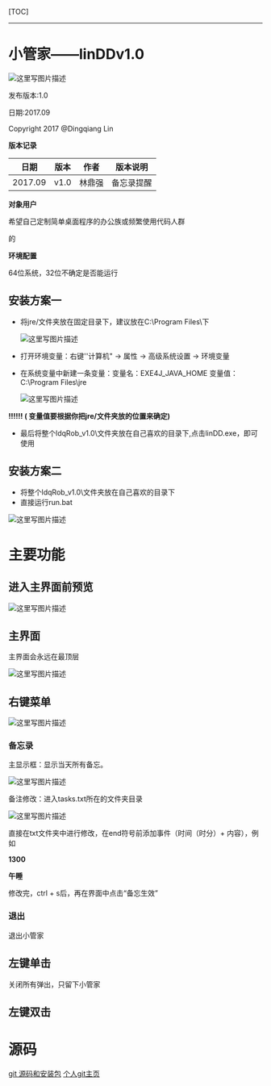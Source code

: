 [TOC]

---------

# 小管家——linDDv1.0

![这里写图片描述](http://img.blog.csdn.net/20170925084636650?watermark/2/text/aHR0cDovL2Jsb2cuY3Nkbi5uZXQvamlsaW5ncWlhbmc2ODE0/font/5a6L5L2T/fontsize/400/fill/I0JBQkFCMA==/dissolve/70/gravity/SouthEast)

发布版本:1.0

日期:2017.09

Copyright 2017 @Dingqiang Lin



**版本记录**

| 日期      | 版本   | 作者   | 版本说明  |
| ------- | ---- | ---- | ----- |
| 2017.09 | v1.0 | 林鼎强  | 备忘录提醒 |



**对象用户**

希望自己定制简单桌面程序的办公族或频繁使用代码人群

的



**环境配置**

64位系统，32位不确定是否能运行



## 安装方案一

- 将jre/文件夹放在固定目录下，建议放在C:\Program Files\下

  ![这里写图片描述](http://img.blog.csdn.net/20170925084323907?watermark/2/text/aHR0cDovL2Jsb2cuY3Nkbi5uZXQvamlsaW5ncWlhbmc2ODE0/font/5a6L5L2T/fontsize/400/fill/I0JBQkFCMA==/dissolve/70/gravity/SouthEast)

- 打开环境变量：右键''计算机" -> 属性 -> 高级系统设置 ->  环境变量

- 在系统变量中新建一条变量：变量名：EXE4J_JAVA_HOME     变量值：C:\Program Files\jre

  ![这里写图片描述](http://img.blog.csdn.net/20170925084348709?watermark/2/text/aHR0cDovL2Jsb2cuY3Nkbi5uZXQvamlsaW5ncWlhbmc2ODE0/font/5a6L5L2T/fontsize/400/fill/I0JBQkFCMA==/dissolve/70/gravity/SouthEast)

**!!!!!!   ( 变量值要根据你把jre/文件夹放的位置来确定)**

- 最后将整个ldqRob_v1.0\文件夹放在自己喜欢的目录下,点击linDD.exe，即可使用

## 安装方案二

- 将整个ldqRob_v1.0\文件夹放在自己喜欢的目录下
- 直接运行run.bat

![这里写图片描述](http://img.blog.csdn.net/20170925084403522?watermark/2/text/aHR0cDovL2Jsb2cuY3Nkbi5uZXQvamlsaW5ncWlhbmc2ODE0/font/5a6L5L2T/fontsize/400/fill/I0JBQkFCMA==/dissolve/70/gravity/SouthEast)

# 主要功能

## 进入主界面前预览

![这里写图片描述](http://img.blog.csdn.net/20170925084417237?watermark/2/text/aHR0cDovL2Jsb2cuY3Nkbi5uZXQvamlsaW5ncWlhbmc2ODE0/font/5a6L5L2T/fontsize/400/fill/I0JBQkFCMA==/dissolve/70/gravity/SouthEast)

## 主界面

主界面会永远在最顶层

![这里写图片描述](http://img.blog.csdn.net/20170925084432222?watermark/2/text/aHR0cDovL2Jsb2cuY3Nkbi5uZXQvamlsaW5ncWlhbmc2ODE0/font/5a6L5L2T/fontsize/400/fill/I0JBQkFCMA==/dissolve/70/gravity/SouthEast)

## 右键菜单

![这里写图片描述](http://img.blog.csdn.net/20170925084508282?watermark/2/text/aHR0cDovL2Jsb2cuY3Nkbi5uZXQvamlsaW5ncWlhbmc2ODE0/font/5a6L5L2T/fontsize/400/fill/I0JBQkFCMA==/dissolve/70/gravity/SouthEast)

### 备忘录

主显示框：显示当天所有备忘。

![这里写图片描述](http://img.blog.csdn.net/20170925084522201?watermark/2/text/aHR0cDovL2Jsb2cuY3Nkbi5uZXQvamlsaW5ncWlhbmc2ODE0/font/5a6L5L2T/fontsize/400/fill/I0JBQkFCMA==/dissolve/70/gravity/SouthEast)

备注修改：进入tasks.txt所在的文件夹目录

![这里写图片描述](http://img.blog.csdn.net/20170925084537061?watermark/2/text/aHR0cDovL2Jsb2cuY3Nkbi5uZXQvamlsaW5ncWlhbmc2ODE0/font/5a6L5L2T/fontsize/400/fill/I0JBQkFCMA==/dissolve/70/gravity/SouthEast)

直接在txt文件夹中进行修改，在end符号前添加事件（时间（时分）+  内容），例如

**1300**

**午睡**

修改完，ctrl + s后，再在界面中点击“备忘生效”

### 退出

退出小管家



## 左键单击 

关闭所有弹出，只留下小管家



## 左键双击



# 源码
[git 源码和安装包](https://github.com/LynnDD/linDD.git)
[个人git主页](https://github.com/LynnDD)